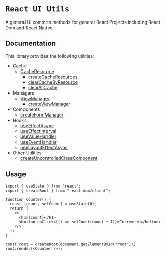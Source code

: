 # `React UI Utils`

A general UI common methods for general React Projects including React Dom and React Native.

## Documentation

This library provides the following utilities:

- Cache
  - [CacheResource](https://www.npmjs.com/package/@ihaz/react-ui-utils)
    - [createCacheResources](https://www.npmjs.com/package/@ihaz/react-ui-utils)
    - [clearCacheByResource](https://www.npmjs.com/package/@ihaz/react-ui-utils)
    - [clearAllCache](https://www.npmjs.com/package/@ihaz/react-ui-utils)
- Managers
  - [ViewManager](https://www.npmjs.com/package/@ihaz/react-ui-utils)
    - [createViewManager](https://www.npmjs.com/package/@ihaz/react-ui-utils)
- Components
  - [createFormManager](https://www.npmjs.com/package/@ihaz/react-ui-utils)
- Hooks
  - [useEffectAsync](https://www.npmjs.com/package/@ihaz/react-ui-utils)
  - [useEffectInterval](https://www.npmjs.com/package/@ihaz/react-ui-utils)
  - [useValueHandler](https://www.npmjs.com/package/@ihaz/react-ui-utils)
  - [useEventHandler](https://www.npmjs.com/package/@ihaz/react-ui-utils)
  - [useLayoutEffectAsync](https://www.npmjs.com/package/@ihaz/react-ui-utils)
- Other Utilities
  - [createUncontrolledClassComponent](https://www.npmjs.com/package/@ihaz/react-ui-utils)

## Usage

```tsx
import { useState } from "react";
import { createRoot } from "react-dom/client";

function Counter() {
  const [count, setCount] = useState(0);
  return (
    <>
      <h1>{count}</h1>
      <button onClick={() => setCount(count + 1)}>Increment</button>
    </>
  );
}

const root = createRoot(document.getElementById("root"));
root.render(<Counter />);
```
